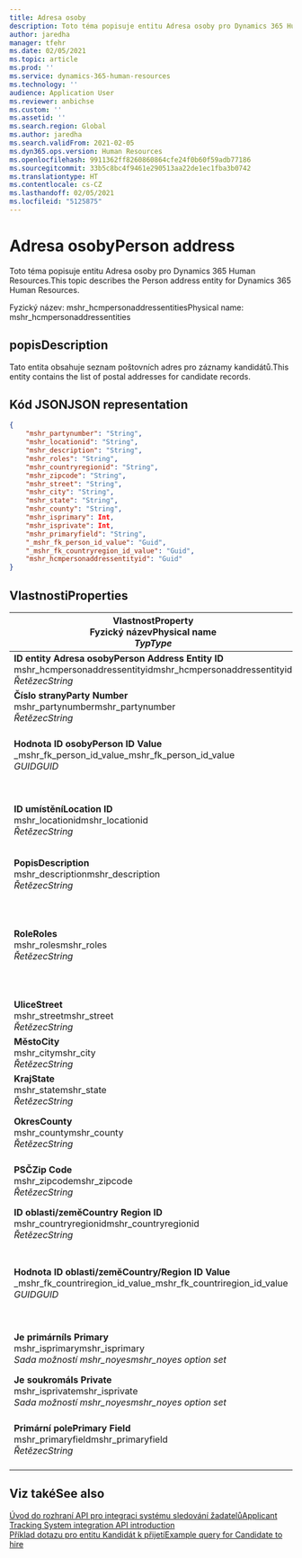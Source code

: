 ```yaml
---
title: Adresa osoby
description: Toto téma popisuje entitu Adresa osoby pro Dynamics 365 Human Resources.
author: jaredha
manager: tfehr
ms.date: 02/05/2021
ms.topic: article
ms.prod: ''
ms.service: dynamics-365-human-resources
ms.technology: ''
audience: Application User
ms.reviewer: anbichse
ms.custom: ''
ms.assetid: ''
ms.search.region: Global
ms.author: jaredha
ms.search.validFrom: 2021-02-05
ms.dyn365.ops.version: Human Resources
ms.openlocfilehash: 9911362ff8260860864cfe24f0b60f59adb77186
ms.sourcegitcommit: 33b5c8bc4f9461e290513aa22de1ec1fba3b0742
ms.translationtype: HT
ms.contentlocale: cs-CZ
ms.lasthandoff: 02/05/2021
ms.locfileid: "5125875"
---
```

# <a name="person-address"></a><span data-ttu-id="ee189-103">Adresa osoby</span><span class="sxs-lookup"><span data-stu-id="ee189-103">Person address</span></span>

<span data-ttu-id="ee189-104">Toto téma popisuje entitu Adresa osoby pro Dynamics 365 Human Resources.</span><span class="sxs-lookup"><span data-stu-id="ee189-104">This topic describes the Person address entity for Dynamics 365 Human Resources.</span></span>

<span data-ttu-id="ee189-105">Fyzický název: mshr_hcmpersonaddressentities</span><span class="sxs-lookup"><span data-stu-id="ee189-105">Physical name: mshr_hcmpersonaddressentities</span></span>

## <a name="description"></a><span data-ttu-id="ee189-106">popis</span><span class="sxs-lookup"><span data-stu-id="ee189-106">Description</span></span>

<span data-ttu-id="ee189-107">Tato entita obsahuje seznam poštovních adres pro záznamy kandidátů.</span><span class="sxs-lookup"><span data-stu-id="ee189-107">This entity contains the list of postal addresses for candidate records.</span></span>

## <a name="json-representation"></a><span data-ttu-id="ee189-108">Kód JSON</span><span class="sxs-lookup"><span data-stu-id="ee189-108">JSON representation</span></span>

```json
{
    "mshr_partynumber": "String",
    "mshr_locationid": "String",
    "mshr_description": "String",
    "mshr_roles": "String",
    "mshr_countryregionid": "String",
    "mshr_zipcode": "String",
    "mshr_street": "String",
    "mshr_city": "String",
    "mshr_state": "String",
    "mshr_county": "String",
    "mshr_isprimary": Int,
    "mshr_isprivate": Int,
    "mshr_primaryfield": "String",
    "_mshr_fk_person_id_value": "Guid",
    "_mshr_fk_countryregion_id_value": "Guid",
    "mshr_hcmpersonaddressentityid": "Guid"
}
```

## <a name="properties"></a><span data-ttu-id="ee189-109">Vlastnosti</span><span class="sxs-lookup"><span data-stu-id="ee189-109">Properties</span></span>

| <span data-ttu-id="ee189-110">Vlastnost</span><span class="sxs-lookup"><span data-stu-id="ee189-110">Property</span></span><br><span data-ttu-id="ee189-111">**Fyzický název**</span><span class="sxs-lookup"><span data-stu-id="ee189-111">**Physical name**</span></span><br><span data-ttu-id="ee189-112">**_Typ_**</span><span class="sxs-lookup"><span data-stu-id="ee189-112">**_Type_**</span></span> | <span data-ttu-id="ee189-113">Použít</span><span class="sxs-lookup"><span data-stu-id="ee189-113">Use</span></span> | <span data-ttu-id="ee189-114">popis</span><span class="sxs-lookup"><span data-stu-id="ee189-114">Description</span></span> |
| --- | --- | --- |
| <span data-ttu-id="ee189-115">**ID entity Adresa osoby**</span><span class="sxs-lookup"><span data-stu-id="ee189-115">**Person Address Entity ID**</span></span><br><span data-ttu-id="ee189-116">mshr_hcmpersonaddressentityid</span><span class="sxs-lookup"><span data-stu-id="ee189-116">mshr_hcmpersonaddressentityid</span></span><br><span data-ttu-id="ee189-117">*Řetězec*</span><span class="sxs-lookup"><span data-stu-id="ee189-117">*String*</span></span> | <span data-ttu-id="ee189-118">Jen pro čtení</span><span class="sxs-lookup"><span data-stu-id="ee189-118">Read-only</span></span><br><span data-ttu-id="ee189-119">Povinná</span><span class="sxs-lookup"><span data-stu-id="ee189-119">Required</span></span> | <span data-ttu-id="ee189-120">Systémem generovaný jedinečný identifikátor pro záznam entity.</span><span class="sxs-lookup"><span data-stu-id="ee189-120">System-generated unique identifier for the entity record.</span></span> |
| <span data-ttu-id="ee189-121">**Číslo strany**</span><span class="sxs-lookup"><span data-stu-id="ee189-121">**Party Number**</span></span><br><span data-ttu-id="ee189-122">mshr_partynumber</span><span class="sxs-lookup"><span data-stu-id="ee189-122">mshr_partynumber</span></span><br><span data-ttu-id="ee189-123">*Řetězec*</span><span class="sxs-lookup"><span data-stu-id="ee189-123">*String*</span></span> | <span data-ttu-id="ee189-124">Čtení/zápis</span><span class="sxs-lookup"><span data-stu-id="ee189-124">Read/write</span></span><br><span data-ttu-id="ee189-125">Povinná</span><span class="sxs-lookup"><span data-stu-id="ee189-125">Required</span></span> | <span data-ttu-id="ee189-126">ID záznamu přidružené strany (osoby).</span><span class="sxs-lookup"><span data-stu-id="ee189-126">The ID of the associated party (person) record.</span></span> |
| <span data-ttu-id="ee189-127">**Hodnota ID osoby**</span><span class="sxs-lookup"><span data-stu-id="ee189-127">**Person ID Value**</span></span><br><span data-ttu-id="ee189-128">_mshr_fk_person_id_value</span><span class="sxs-lookup"><span data-stu-id="ee189-128">_mshr_fk_person_id_value</span></span><br><span data-ttu-id="ee189-129">*GUID*</span><span class="sxs-lookup"><span data-stu-id="ee189-129">*GUID*</span></span> | <span data-ttu-id="ee189-130">Jen pro čtení</span><span class="sxs-lookup"><span data-stu-id="ee189-130">Read-only</span></span><br><span data-ttu-id="ee189-131">Povinná</span><span class="sxs-lookup"><span data-stu-id="ee189-131">Required</span></span><br><span data-ttu-id="ee189-132">Cizí klíč: mshr_dirpersonentityid entity mshr_dirpersonentity</span><span class="sxs-lookup"><span data-stu-id="ee189-132">Foreign key: mshr_dirpersonentityid of mshr_dirpersonentity</span></span> | <span data-ttu-id="ee189-133">Systémem generovaný jedinečný identifikátor záznamu entity strany (osoby).</span><span class="sxs-lookup"><span data-stu-id="ee189-133">The system-generated identifier of the party (person) entity record.</span></span> |
| <span data-ttu-id="ee189-134">**ID umístění**</span><span class="sxs-lookup"><span data-stu-id="ee189-134">**Location ID**</span></span><br><span data-ttu-id="ee189-135">mshr_locationid</span><span class="sxs-lookup"><span data-stu-id="ee189-135">mshr_locationid</span></span><br><span data-ttu-id="ee189-136">*Řetězec*</span><span class="sxs-lookup"><span data-stu-id="ee189-136">*String*</span></span> | <span data-ttu-id="ee189-137">Čtení/zápis</span><span class="sxs-lookup"><span data-stu-id="ee189-137">Read/write</span></span><br><span data-ttu-id="ee189-138">Povinná</span><span class="sxs-lookup"><span data-stu-id="ee189-138">Required</span></span> | <span data-ttu-id="ee189-139">ID místa pro záznam adresy.</span><span class="sxs-lookup"><span data-stu-id="ee189-139">The location ID of the address record.</span></span> <span data-ttu-id="ee189-140">Nastavte v entitě mshr_logisticspostaladdresslocationcdsentity.</span><span class="sxs-lookup"><span data-stu-id="ee189-140">Set up in mshr_logisticspostaladdresslocationcdsentity entity.</span></span> |
| <span data-ttu-id="ee189-141">**Popis**</span><span class="sxs-lookup"><span data-stu-id="ee189-141">**Description**</span></span><br><span data-ttu-id="ee189-142">mshr_description</span><span class="sxs-lookup"><span data-stu-id="ee189-142">mshr_description</span></span><br><span data-ttu-id="ee189-143">*Řetězec*</span><span class="sxs-lookup"><span data-stu-id="ee189-143">*String*</span></span> | <span data-ttu-id="ee189-144">Čtení/zápis</span><span class="sxs-lookup"><span data-stu-id="ee189-144">Read/write</span></span><br><span data-ttu-id="ee189-145">Povinná</span><span class="sxs-lookup"><span data-stu-id="ee189-145">Required</span></span> | <span data-ttu-id="ee189-146">Popis adresy kandidáta.</span><span class="sxs-lookup"><span data-stu-id="ee189-146">A description of the candidate’s address.</span></span> |
| <span data-ttu-id="ee189-147">**Role**</span><span class="sxs-lookup"><span data-stu-id="ee189-147">**Roles**</span></span><br><span data-ttu-id="ee189-148">mshr_roles</span><span class="sxs-lookup"><span data-stu-id="ee189-148">mshr_roles</span></span><br><span data-ttu-id="ee189-149">*Řetězec*</span><span class="sxs-lookup"><span data-stu-id="ee189-149">*String*</span></span> | <span data-ttu-id="ee189-150">Čtení/zápis</span><span class="sxs-lookup"><span data-stu-id="ee189-150">Read/write</span></span><br><span data-ttu-id="ee189-151">Povinná</span><span class="sxs-lookup"><span data-stu-id="ee189-151">Required</span></span> | <span data-ttu-id="ee189-152">Role přiřazené k této adrese.</span><span class="sxs-lookup"><span data-stu-id="ee189-152">The roles assigned for this address.</span></span> <span data-ttu-id="ee189-153">Lze přiřadit i více rolí.</span><span class="sxs-lookup"><span data-stu-id="ee189-153">More than one role can be assigned.</span></span> <span data-ttu-id="ee189-154">Každá role musí být oddělena středníkem.</span><span class="sxs-lookup"><span data-stu-id="ee189-154">Each role should be separated by a semicolon.</span></span> <span data-ttu-id="ee189-155">Platné hodnoty obsažené v entitě mshr_logisticslocationroleentity.</span><span class="sxs-lookup"><span data-stu-id="ee189-155">Valid values contained in the mshr_logisticslocationroleentity entity.</span></span> |
| <span data-ttu-id="ee189-156">**Ulice**</span><span class="sxs-lookup"><span data-stu-id="ee189-156">**Street**</span></span><br><span data-ttu-id="ee189-157">mshr_street</span><span class="sxs-lookup"><span data-stu-id="ee189-157">mshr_street</span></span><br><span data-ttu-id="ee189-158">*Řetězec*</span><span class="sxs-lookup"><span data-stu-id="ee189-158">*String*</span></span> | <span data-ttu-id="ee189-159">Čtení/zápis</span><span class="sxs-lookup"><span data-stu-id="ee189-159">Read/write</span></span><br><span data-ttu-id="ee189-160">Volitelné</span><span class="sxs-lookup"><span data-stu-id="ee189-160">Optional</span></span> | <span data-ttu-id="ee189-161">Číslo popisné.</span><span class="sxs-lookup"><span data-stu-id="ee189-161">The street number.</span></span> |
| <span data-ttu-id="ee189-162">**Město**</span><span class="sxs-lookup"><span data-stu-id="ee189-162">**City**</span></span><br><span data-ttu-id="ee189-163">mshr_city</span><span class="sxs-lookup"><span data-stu-id="ee189-163">mshr_city</span></span><br><span data-ttu-id="ee189-164">*Řetězec*</span><span class="sxs-lookup"><span data-stu-id="ee189-164">*String*</span></span> | <span data-ttu-id="ee189-165">Čtení/zápis</span><span class="sxs-lookup"><span data-stu-id="ee189-165">Read/write</span></span><br><span data-ttu-id="ee189-166">Volitelné</span><span class="sxs-lookup"><span data-stu-id="ee189-166">Optional</span></span> | <span data-ttu-id="ee189-167">Město adresy.</span><span class="sxs-lookup"><span data-stu-id="ee189-167">The city of the address.</span></span> <span data-ttu-id="ee189-168">Nastavte v entitě v mshr_logisticsaddresscityentity.</span><span class="sxs-lookup"><span data-stu-id="ee189-168">Set up in mshr_logisticsaddresscityentity entity.</span></span> |
| <span data-ttu-id="ee189-169">**Kraj**</span><span class="sxs-lookup"><span data-stu-id="ee189-169">**State**</span></span><br><span data-ttu-id="ee189-170">mshr_state</span><span class="sxs-lookup"><span data-stu-id="ee189-170">mshr_state</span></span><br><span data-ttu-id="ee189-171">*Řetězec*</span><span class="sxs-lookup"><span data-stu-id="ee189-171">*String*</span></span> | <span data-ttu-id="ee189-172">Čtení/zápis</span><span class="sxs-lookup"><span data-stu-id="ee189-172">Read/write</span></span><br><span data-ttu-id="ee189-173">Volitelné</span><span class="sxs-lookup"><span data-stu-id="ee189-173">Optional</span></span> | <span data-ttu-id="ee189-174">Stát v adrese.</span><span class="sxs-lookup"><span data-stu-id="ee189-174">The state of the address.</span></span> <span data-ttu-id="ee189-175">Nastavte v entitě v mshr_logisticsaddressstateentity.</span><span class="sxs-lookup"><span data-stu-id="ee189-175">Set up in mshr_logisticsaddressstateentity entity.</span></span> |
| <span data-ttu-id="ee189-176">**Okres**</span><span class="sxs-lookup"><span data-stu-id="ee189-176">**County**</span></span><br><span data-ttu-id="ee189-177">mshr_county</span><span class="sxs-lookup"><span data-stu-id="ee189-177">mshr_county</span></span><br><span data-ttu-id="ee189-178">*Řetězec*</span><span class="sxs-lookup"><span data-stu-id="ee189-178">*String*</span></span> | <span data-ttu-id="ee189-179">Čtení/zápis</span><span class="sxs-lookup"><span data-stu-id="ee189-179">Read/write</span></span><br><span data-ttu-id="ee189-180">Volitelné</span><span class="sxs-lookup"><span data-stu-id="ee189-180">Optional</span></span> | <span data-ttu-id="ee189-181">Okres adresy.</span><span class="sxs-lookup"><span data-stu-id="ee189-181">The county of the address.</span></span> <span data-ttu-id="ee189-182">Nastavte v entitě v mshr_logisticsaddresscountyentity.</span><span class="sxs-lookup"><span data-stu-id="ee189-182">Set up in mshr_logisticsaddresscountyentity entity.</span></span> |
| <span data-ttu-id="ee189-183">**PSČ**</span><span class="sxs-lookup"><span data-stu-id="ee189-183">**Zip Code**</span></span><br><span data-ttu-id="ee189-184">mshr_zipcode</span><span class="sxs-lookup"><span data-stu-id="ee189-184">mshr_zipcode</span></span><br><span data-ttu-id="ee189-185">*Řetězec*</span><span class="sxs-lookup"><span data-stu-id="ee189-185">*String*</span></span> | <span data-ttu-id="ee189-186">Čtení/zápis</span><span class="sxs-lookup"><span data-stu-id="ee189-186">Read/write</span></span><br><span data-ttu-id="ee189-187">Volitelné</span><span class="sxs-lookup"><span data-stu-id="ee189-187">Optional</span></span> | <span data-ttu-id="ee189-188">PSČ v adrese.</span><span class="sxs-lookup"><span data-stu-id="ee189-188">The zip/postal code of the address.</span></span> <span data-ttu-id="ee189-189">Nastavte v entitě v mshr_logisticsaddresspostalcodeentity.</span><span class="sxs-lookup"><span data-stu-id="ee189-189">Set up in mshr_logisticsaddresspostalcodeentity entity.</span></span> |
| <span data-ttu-id="ee189-190">**ID oblasti/země**</span><span class="sxs-lookup"><span data-stu-id="ee189-190">**Country Region ID**</span></span><br><span data-ttu-id="ee189-191">mshr_countryregionid</span><span class="sxs-lookup"><span data-stu-id="ee189-191">mshr_countryregionid</span></span><br><span data-ttu-id="ee189-192">*Řetězec*</span><span class="sxs-lookup"><span data-stu-id="ee189-192">*String*</span></span> | <span data-ttu-id="ee189-193">Čtení/zápis</span><span class="sxs-lookup"><span data-stu-id="ee189-193">Read/write</span></span><br><span data-ttu-id="ee189-194">Volitelné</span><span class="sxs-lookup"><span data-stu-id="ee189-194">Optional</span></span> | <span data-ttu-id="ee189-195">Země či oblast adresy.</span><span class="sxs-lookup"><span data-stu-id="ee189-195">The country or region of the address.</span></span> |
| <span data-ttu-id="ee189-196">**Hodnota ID oblasti/země**</span><span class="sxs-lookup"><span data-stu-id="ee189-196">**Country/Region ID Value**</span></span><br><span data-ttu-id="ee189-197">_mshr_fk_countriregion_id_value</span><span class="sxs-lookup"><span data-stu-id="ee189-197">_mshr_fk_countriregion_id_value</span></span><br><span data-ttu-id="ee189-198">*GUID*</span><span class="sxs-lookup"><span data-stu-id="ee189-198">*GUID*</span></span> | <span data-ttu-id="ee189-199">Jen pro čtení</span><span class="sxs-lookup"><span data-stu-id="ee189-199">Read-only</span></span><br><span data-ttu-id="ee189-200">Volitelné</span><span class="sxs-lookup"><span data-stu-id="ee189-200">Optional</span></span><br><span data-ttu-id="ee189-201">Cizí klíč: mshr_logisticaddresscountryregionentityid entity mshr_logisticsaddresscountryregionentity</span><span class="sxs-lookup"><span data-stu-id="ee189-201">Foreign key: mshr_logisticaddresscountryregionentityid of mshr_logisticsaddresscountryregionentity</span></span> | <span data-ttu-id="ee189-202">Systémem generovaný jedinečný identifikátor země/oblasti v adrese.</span><span class="sxs-lookup"><span data-stu-id="ee189-202">System-generated unique identifier of the country/region of the address.</span></span> |
| <span data-ttu-id="ee189-203">**Je primární**</span><span class="sxs-lookup"><span data-stu-id="ee189-203">**Is Primary**</span></span><br><span data-ttu-id="ee189-204">mshr_isprimary</span><span class="sxs-lookup"><span data-stu-id="ee189-204">mshr_isprimary</span></span><br><span data-ttu-id="ee189-205">*Sada možností mshr_noyes*</span><span class="sxs-lookup"><span data-stu-id="ee189-205">*mshr_noyes option set*</span></span> | <span data-ttu-id="ee189-206">Čtení/zápis</span><span class="sxs-lookup"><span data-stu-id="ee189-206">Read/write</span></span><br><span data-ttu-id="ee189-207">Povinná</span><span class="sxs-lookup"><span data-stu-id="ee189-207">Required</span></span> | <span data-ttu-id="ee189-208">Určuje, zda je tato adresa primární adresou osoby s definovanou rolí.</span><span class="sxs-lookup"><span data-stu-id="ee189-208">Identifies whether this address is the primary address for the person of the defined role.</span></span> |
| <span data-ttu-id="ee189-209">**Je soukromá**</span><span class="sxs-lookup"><span data-stu-id="ee189-209">**Is Private**</span></span><br><span data-ttu-id="ee189-210">mshr_isprivate</span><span class="sxs-lookup"><span data-stu-id="ee189-210">mshr_isprivate</span></span><br><span data-ttu-id="ee189-211">*Sada možností mshr_noyes*</span><span class="sxs-lookup"><span data-stu-id="ee189-211">*mshr_noyes option set*</span></span> | <span data-ttu-id="ee189-212">Čtení/zápis</span><span class="sxs-lookup"><span data-stu-id="ee189-212">Read/write</span></span><br><span data-ttu-id="ee189-213">Povinná</span><span class="sxs-lookup"><span data-stu-id="ee189-213">Required</span></span> | <span data-ttu-id="ee189-214">Určuje, zda je tato adresa soukromou adresou dané osoby.</span><span class="sxs-lookup"><span data-stu-id="ee189-214">Identifies whether this address is a private address for the person.</span></span> |
| <span data-ttu-id="ee189-215">**Primární pole**</span><span class="sxs-lookup"><span data-stu-id="ee189-215">**Primary Field**</span></span><br><span data-ttu-id="ee189-216">mshr_primaryfield</span><span class="sxs-lookup"><span data-stu-id="ee189-216">mshr_primaryfield</span></span><br><span data-ttu-id="ee189-217">*Řetězec*</span><span class="sxs-lookup"><span data-stu-id="ee189-217">*String*</span></span> | <span data-ttu-id="ee189-218">Jen pro čtení</span><span class="sxs-lookup"><span data-stu-id="ee189-218">Read-only</span></span><br><span data-ttu-id="ee189-219">Povinná</span><span class="sxs-lookup"><span data-stu-id="ee189-219">Required</span></span> | <span data-ttu-id="ee189-220">Pole použité jako primární identifikátor záznamu entity.</span><span class="sxs-lookup"><span data-stu-id="ee189-220">Field used as a primary identifier of the entity record.</span></span> <span data-ttu-id="ee189-221">Kombinace čísla strany a ID místa.</span><span class="sxs-lookup"><span data-stu-id="ee189-221">Combination of party number and location ID.</span></span> |

## <a name="see-also"></a><span data-ttu-id="ee189-222">Viz také</span><span class="sxs-lookup"><span data-stu-id="ee189-222">See also</span></span>

[<span data-ttu-id="ee189-223">Úvod do rozhraní API pro integraci systému sledování žadatelů</span><span class="sxs-lookup"><span data-stu-id="ee189-223">Applicant Tracking System integration API introduction</span></span>](hr-admin-integration-ats-api-introduction.md)<br>
[<span data-ttu-id="ee189-224">Příklad dotazu pro entitu Kandidát k přijetí</span><span class="sxs-lookup"><span data-stu-id="ee189-224">Example query for Candidate to hire</span></span>](hr-admin-integration-ats-api-candidate-to-hire-example-query.md)

